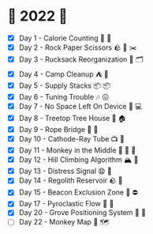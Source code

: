 # :christmas_tree: 2022 :christmas_tree:

- [x] Day 1 - Calorie Counting :hamburger: :1234:
- [x] Day 2 - Rock Paper Scissors :rock: :page_with_curl: :scissors:
- [x] Day 3 - Rucksack Reorganization :school_satchel: :card_index_dividers:
- [x] Day 4 - Camp Cleanup :tent: :broom:
- [x] Day 5 - Supply Stacks :package: :package:
- [x] Day 6 - Tuning Trouble :notes: :confounded:
- [x] Day 7 - No Space Left On Device :no_mobile_phones: :computer:
- [x] Day 8 - Treetop Tree House :evergreen_tree: :house:
- [x] Day 9 - Rope Bridge :yarn: :bridge_at_night:
- [x] Day 10 - Cathode-Ray Tube :tv: :iphone:
- [x] Day 11 - Monkey in the Middle :see_no_evil: :hear_no_evil: :speak_no_evil:
- [x] Day 12 - Hill Climbing Algorithm :mountain_snow: :climbing:
- [x] Day 13 - Distress Signal :anguished: :vertical_traffic_light:
- [x] Day 14 - Regolith Reservoir :rock: :ocean:
- [x] Day 15 - Beacon Exclusion Zone :rotating_light: :no_entry:
- [x] Day 17 - Pyroclastic Flow :volcano: :volcano:
- [x] Day 20 - Grove Positioning System :tanabata_tree: :compass:
- [ ] Day 22 - Monkey Map :monkey: :world_map:
